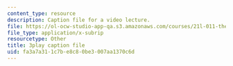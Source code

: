 ```yaml
---
content_type: resource
description: Caption file for a video lecture.
file: https://ol-ocw-studio-app-qa.s3.amazonaws.com/courses/21l-011-the-film-experience-fall-2013/fa3a7a311c7be8c80be3007aa1370c6d_wAojFJTmsxE.srt
file_type: application/x-subrip
resourcetype: Other
title: 3play caption file
uid: fa3a7a31-1c7b-e8c8-0be3-007aa1370c6d
---
```

